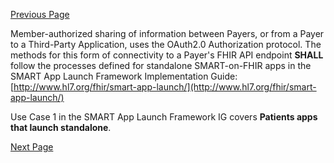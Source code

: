 [Previous Page](Validation.html)

Member-authorized sharing of information between Payers, or from a Payer to a Third-Party Application, uses the OAuth2.0 Authorization protocol. The methods for this form of connectivity to a Payer's FHIR API endpoint **SHALL**  follow the processes defined for standalone SMART-on-FHIR apps in the SMART App Launch Framework Implementation Guide: [http://www.hl7.org/fhir/smart-app-launch/](http://www.hl7.org/fhir/smart-app-launch/)

Use Case 1 in the SMART App Launch Framework IG covers **Patients apps that launch standalone**.




[Next Page](Dynamic_Registration_for_SMART_Apps.html)
